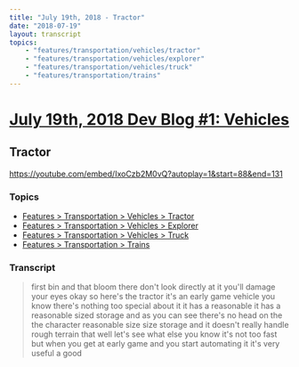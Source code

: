 ```yaml
---
title: "July 19th, 2018 - Tractor"
date: "2018-07-19"
layout: transcript
topics: 
    - "features/transportation/vehicles/tractor"
    - "features/transportation/vehicles/explorer"
    - "features/transportation/vehicles/truck"
    - "features/transportation/trains"
---
```

# [July 19th, 2018 Dev Blog #1: Vehicles](../2018-07-19.md)
## Tractor
https://youtube.com/embed/IxoCzb2M0vQ?autoplay=1&start=88&end=131
### Topics
* [Features > Transportation > Vehicles > Tractor](../topics/features/transportation/vehicles/tractor.md)
* [Features > Transportation > Vehicles > Explorer](../topics/features/transportation/vehicles/explorer.md)
* [Features > Transportation > Vehicles > Truck](../topics/features/transportation/vehicles/truck.md)
* [Features > Transportation > Trains](../topics/features/transportation/trains.md)

### Transcript

> first bin and that bloom there don't
> look directly at it you'll damage your
> eyes okay so here's the tractor it's an
> early game vehicle you know there's
> nothing too special about it it has a
> reasonable it has a reasonable sized
> storage and as you can see there's no
> head on the the character reasonable
> size size storage and it doesn't really
> handle rough terrain that well let's see
> what else you know it's not too fast but
> when you get at early game and you start
> automating it it's very useful a good
